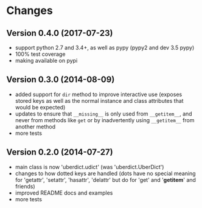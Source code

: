 # Changes

## Version 0.4.0 (2017-07-23)

 * support python 2.7 and 3.4+, as well as pypy (pypy2 and dev 3.5 pypy)
 * 100% test coverage
 * making available on pypi

## Version 0.3.0 (2014-08-09)

 * added support for `dir` method to improve interactive use (exposes stored keys as well as the normal instance and class attributes that would be expected)
 * updates to ensure that `__missing__` is only used from `__getitem__`, and never from methods like `get` or by inadvertently using `__getitem__` from another method
 * more tests

## Version 0.2.0 (2014-07-27)

 * main class is now 'uberdict.udict' (was 'uberdict.UberDict')
 * changes to how dotted keys are handled (dots have no special meaning for 'getattr', 'setattr', 'hasattr', 'delattr' but do for 'get' and '__getitem__' and friends)
 * improved README docs and examples
 * more tests
